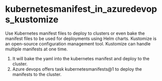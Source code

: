 # kubernetesmanifest_in_azuredevops_kustomize
Use Kubernetes manifest files to deploy to clusters or even bake the manifest files to be used for deployments using Helm charts. Kustomize is an open-source configuration management tool. Kustomize can handle multiple manifests at one time.
 
 1. It will bake the yaml into the kubernetes manifest and deploy to the cluster.
 2. Azure devops offers task kubernetesmanifests@1 to deploy the manifests to the cluster.
